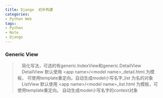```yaml
---
title: Django  初步构建
categories:
- Python Web
tags: 
- Python
- Note
- Django
---
```


### Generic View
>　简化写法，可选的有generic.IndexView和generic.DetailView
>　DetailView 默认使用  \<app name\>/\<model name\>_detail.html.为模板， 可使用template重定向。自动生成model小写名字_list 为名的对象
>　ListView 默认使用  \<app name\>/\<model name\>_list.html 为模板，可使用template重定向。 自动生成model小写名字的context对象

